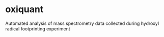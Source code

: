 # oxiquant
Automated analysis of mass spectrometry data collected during hydroxyl radical footprinting experiment
